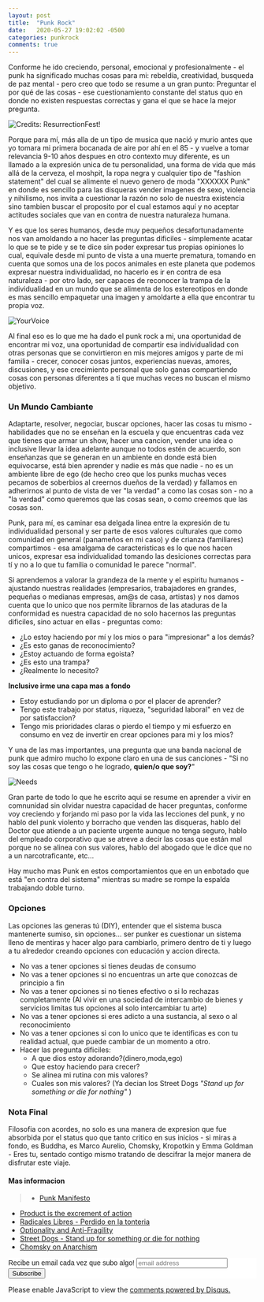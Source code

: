 ```yaml
---
layout: post
title:  "Punk Rock"
date:   2020-05-27 19:02:02 -0500
categories: punkrock
comments: true
---
```


Conforme he ido creciendo, personal, emocional y profesionalmente - el punk ha significado muchas cosas para mi: rebeldía,  creatividad, busqueda de paz mental - pero creo que todo se resume a un gran punto: Preguntar el por qué de las cosas - ese cuestionamiento constante del status quo en donde no existen respuestas correctas y gana el que se hace la mejor pregunta.

![Credits: ResurrectionFest!](https://i.ytimg.com/vi/lK_1C_KGGFQ/maxresdefault.jpg "Foto: Youtube - User: ResurrectionFest")

Porque para mí, más alla de un tipo de musica que nació y murio antes que yo tomara mi primera bocanada de aire por ahí en el 85 - y vuelve a tomar relevancia 9-10 años despues en otro contexto muy diferente, es un llamado a la expresión unica de tu personalidad, una forma de vida que más allá de la cerveza, el moshpit, la ropa negra y cualquier tipo de "fashion statement" del cual se alimente el nuevo genero de moda "XXXXXX Punk" en donde es sencillo para las disqueras vender imagenes de sexo, violencia y nihilismo, nos invita a cuestionar la razón no solo de nuestra existencia sino tambien buscar el proposito por el cual estamos aquí y no aceptar actitudes sociales que van en contra de nuestra naturaleza humana.

Y es que los seres humanos, desde muy pequeños desafortunadamente nos van amoldando a no hacer las preguntas dificiles - simplemente acatar lo que se te pide y se te dice sin poder expresar tus propias opiniones lo cual, equivale desde mi punto de vista a una muerte prematura, tomando en cuenta que somos una de los pocos animales en este planeta que podemos expresar nuestra individualidad, no hacerlo es ir en contra de esa naturaleza - por otro lado, ser capaces de reconocer la trampa de la individualidad en un mundo que se alimenta de los estereotipos en donde es mas sencillo empaquetar una imagen y amoldarte a ella que encontrar tu propia voz.

![YourVoice](https://i0.wp.com/vashivisuals.com/wp-content/uploads/2013/06/ImprovTempe-4.jpg "Foto: vashivisuals.com/home/")

Al final eso es lo que me ha dado el punk rock a mi, una oportunidad de encontrar mi voz, una oportunidad de compartir esa individualidad con otras personas que se convirtieron en mis mejores amigos y parte de mi familia - crecer, conocer cosas juntos, experiencias nuevas, amores, discusiones, y ese crecimiento personal que solo ganas compartiendo cosas con personas diferentes a ti que muchas veces no buscan el mismo objetivo.

### Un Mundo Cambiante ###
Adaptarte, resolver, negociar, buscar opciones, hacer las cosas tu mismo - habilidades que no se enseñan en la escuela y que encuentras cada vez que tienes que armar un show, hacer una cancion, vender una idea o inclusive llevar la idea adelante aunque no todos estén de acuerdo, son enseñanzas que se generan en un ambiente en donde está bien equivocarse, está bien aprender y nadie es más que nadie - no es un ambiente libre de ego (de hecho creo que los punks muchas veces pecamos de soberbios al creernos dueños de la verdad) y fallamos en adherirnos al punto de vista de ver "la verdad" a como las cosas son - no a "la verdad" como queremos que las cosas sean, o como creemos que las cosas son.

Punk, para mí, es caminar esa delgada linea entre la expresión de tu individualidad personal y ser parte de esos valores culturales que como comunidad en general (panameños en mi caso) y de crianza (familiares) compartimos - esa amalgama de caracteristicas es lo que nos hacen unicos, expresar esa individualidad tomando las desiciones correctas para tí y no a lo que tu familia o comunidad le parece "normal".

Si aprendemos a valorar la grandeza de la mente y el espiritu humanos - ajustando nuestras realidades (empresarios, trabajadores en grandes, pequeñas o medianas empresas, am@s de casa, artistas) y nos damos cuenta que lo unico que nos permite librarnos de las ataduras de la conformidad es nuestra capacidad de no solo hacernos las preguntas dificiles, sino actuar en ellas - preguntas como:
  + ¿Lo estoy haciendo por mí y los mios o para "impresionar" a los demás?
  + ¿Es esto ganas de reconocimiento?
  + ¿Estoy actuando de forma egoista?
  + ¿Es esto una trampa?
  + ¿Realmente lo necesito?

**Inclusive irme una capa mas a fondo**
 + Estoy estudiando por un diploma o por el placer de aprender?
 + Tengo este trabajo por status, riqueza, "seguridad laboral" en vez de por satisfaccion?
 + Tengo mis prioridades claras o pierdo el tiempo y mi esfuerzo en consumo en vez de invertir en crear opciones para mi y los mios?

Y una de las mas importantes, una pregunta que una banda nacional de punk que admiro mucho lo expone claro en una de sus canciones - "Si no soy las cosas que tengo o he logrado, **quien/o que soy?**"

![Needs](https://cloudfront.crimethinc.com/assets/articles/2020/05/07/1.jpg "Foto: Crimethic.com/")

Gran parte de todo lo que he escrito aqui se resume en aprender a vivir en comnunidad sin olvidar nuestra capacidad de hacer preguntas, conforme voy creciendo y forjando mi paso por la vida las lecciones del punk, y no hablo del punk violento y borracho que venden las disqueras, hablo del Doctor que atiende a un paciente urgente aunque no tenga seguro, hablo del empleado corporativo que se atreve a decir las cosas que están mal porque no se alinea con sus valores, hablo del abogado que le dice que no a un narcotraficante, etc...

Hay mucho mas Punk en estos comportamientos que en un enbotado que está "en contra del sistema" mientras su madre se rompe la espalda trabajando doble turno.

### Opciones ###
 Las opciones las generas tú (DIY), entender que el sistema busca mantenerte sumiso, sin opciones... ser punker es cuestionar un sistema lleno de mentiras y hacer algo para cambiarlo, primero dentro de ti y luego a tu alrededor creando opciones con educación y accion directa.

- No vas a tener opciones si tienes deudas de consumo
- No vas a tener opciones si no encuentras un arte que conozcas de principio a fin
- No vas a tener opciones si no tienes efectivo o si lo rechazas completamente (Al vivir en una sociedad de intercambio de bienes y servicios limitas tus opciones al solo intercambiar tu arte)
- No vas a tener opciones si eres adicto a una sustancia, al sexo o al reconocimiento
- No vas a tener opciones si con lo unico que te identificas es con tu realidad actual, que puede cambiar de un momento a otro.
- Hacer las pregunta dificiles:
  -   A que dios estoy adorando?(dinero,moda,ego)
  -   Que estoy haciendo para crecer?
  -   Se alinea mi rutina con mis valores?
  -   Cuales son mis valores? (Ya decian los Street Dogs *"Stand up for something or die for nothing"* )

### Nota Final ###
Filosofia con acordes, no solo es una manera de expresion que fue absorbida por el status quo que tanto critico en sus inicios - si miras a fondo, es Buddha, es Marco Aurelio, Chomsky, Kropotkin y Emma Goldman - Eres tu, sentado contigo mismo tratando de descifrar la mejor manera de disfrutar este viaje.

#### Mas informacion ####
>+ [Punk Manifesto](https://punxinsolidarity.com/2013/10/22/punk-manifesto-by-greg-graffin/)
+ [Product is the excrement of action](https://crimethinc.com/2000/09/11/product-is-the-excrement-of-action)
+ [Radicales Libres - Perdido en la tonteria](https://open.spotify.com/track/2C8l0vFdgVZkzs2UDoleFc?si=9X2BlYQYQDiFmKKUtVvVLA)
+ [Optionality and Anti-Fragility](https://andypeytonlearninglog.myblog.arts.ac.uk/2018/10/30/optionality-antifragility/)
+ [Street Dogs - Stand up for something or die for nothing](https://open.spotify.com/track/3ZzUwe88vb0XKSFTY3Zb1g?si=qSbZSXRwRXW2auZ9KreLDA)
+ [Chomsky on Anarchism](https://www.alternet.org/2013/05/noam-chomsky-kind-anarchism-i-believe-and-whats-wrong-libertarians/)

<!-- Begin Mailchimp Signup Form -->
<link href="//cdn-images.mailchimp.com/embedcode/slim-10_7.css" rel="stylesheet" type="text/css">
<style type="text/css">
	#mc_embed_signup{background:#fff; clear:left; font:14px Helvetica,Arial,sans-serif; }
	/* Add your own Mailchimp form style overrides in your site stylesheet or in this style block.
	   We recommend moving this block and the preceding CSS link to the HEAD of your HTML file. */
</style>
<div id="mc_embed_signup">
<form action="https://github.us10.list-manage.com/subscribe/post?u=465a624eb72975d9946936fb4&amp;id=43ee4f7817" method="post" id="mc-embedded-subscribe-form" name="mc-embedded-subscribe-form" class="validate" target="_blank" novalidate>
    <div id="mc_embed_signup_scroll">
	<label for="mce-EMAIL">Recibe un email cada vez que subo algo! </label>
	<input type="email" value="" name="EMAIL" class="email" id="mce-EMAIL" placeholder="email address" required>
    <!-- real people should not fill this in and expect good things - do not remove this or risk form bot signups-->
    <div style="position: absolute; left: -5000px;" aria-hidden="true"><input type="text" name="b_465a624eb72975d9946936fb4_43ee4f7817" tabindex="-1" value=""></div>
    <div class="clear"><input type="submit" value="Subscribe" name="subscribe" id="mc-embedded-subscribe" class="button"></div>
    </div>
</form>
</div>

<!--End mc_embed_signup-->

<div id="disqus_thread"></div>
<script>

/**
*  RECOMMENDED CONFIGURATION VARIABLES: EDIT AND UNCOMMENT THE SECTION BELOW TO INSERT DYNAMIC VALUES FROM YOUR PLATFORM OR CMS.
*  LEARN WHY DEFINING THESE VARIABLES IS IMPORTANT: https://disqus.com/admin/universalcode/#configuration-variables*/
/*
var disqus_config = function () {
this.page.url = PAGE_URL;  // Replace PAGE_URL with your page's canonical URL variable
this.page.identifier = PAGE_IDENTIFIER; // Replace PAGE_IDENTIFIER with your page's unique identifier variable
};
*/
(function() { // DON'T EDIT BELOW THIS LINE
var d = document, s = d.createElement('script');
s.src = 'https://https-petesect18-github-io-blog.disqus.com/embed.js';
s.setAttribute('data-timestamp', +new Date());
(d.head || d.body).appendChild(s);
})();
</script>
<noscript>Please enable JavaScript to view the <a href="https://disqus.com/?ref_noscript">comments powered by Disqus.</a></noscript>
